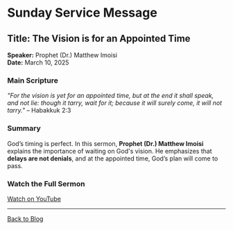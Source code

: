 # Sunday Service Message  

## Title: The Vision is for an Appointed Time  

**Speaker:** Prophet (Dr.) Matthew Imoisi  
**Date:** March 10, 2025  

### Main Scripture  
*"For the vision is yet for an appointed time, but at the end it shall speak, and not lie: though it tarry, wait for it; because it will surely come, it will not tarry."* – Habakkuk 2:3  

### Summary  
God’s timing is perfect. In this sermon, **Prophet (Dr.) Matthew Imoisi** explains the importance of waiting on God's vision. He emphasizes that **delays are not denials**, and at the appointed time, God’s plan will come to pass.  

### Watch the Full Sermon  
[Watch on YouTube](https://www.youtube.com/watch?v=9UVm5mu8rfY)  

---  
[Back to Blog](../index.html)
